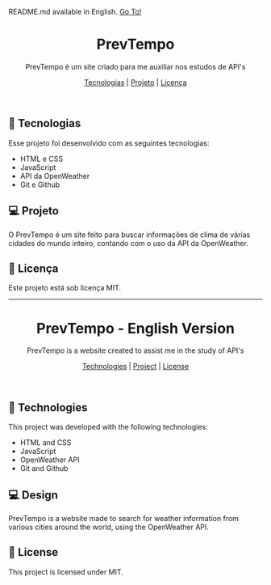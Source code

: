 <p>README.md available in English. <a href="#prevtempo---english-version">Go To!</a></p>

<h1 align="center">PrevTempo</h1>

<p align="center">
PrevTempo é um site criado para me auxiliar nos estudos de API's <br/>
</p>

<p align="center">
  <a href="#-tecnologias">Tecnologias</a> |
  <a href="#-projeto">Projeto</a> | 
  <a href="#-licença">Licença</a>
</p>
<br>

## 🚀 Tecnologias

Esse projeto foi desenvolvido com as seguintes tecnologias:

- HTML e CSS
- JavaScript
- API da OpenWeather
- Git e Github

## 💻 Projeto

O PrevTempo é um site feito para buscar informações de clima de várias cidades do mundo inteiro, contando com o uso da API da OpenWeather.

## 🔐 Licença

Este projeto está sob licença MIT.

---

<h1 align="center">PrevTempo - English Version</h1>

<p align="center">
PrevTempo is a website created to assist me in the study of API's <br/>
</p>

<p align="center">
  <a href="#-technologies">Technologies</a> |
  <a href="#-project">Project</a> | 
  <a href="#-license">License</a>
</p>
<br>

## 🚀 Technologies

This project was developed with the following technologies:

- HTML and CSS
- JavaScript
- OpenWeather API
- Git and Github

## 💻 Design

PrevTempo is a website made to search for weather information from various cities around the world, using the OpenWeather API.

## 🔐 License

This project is licensed under MIT.
